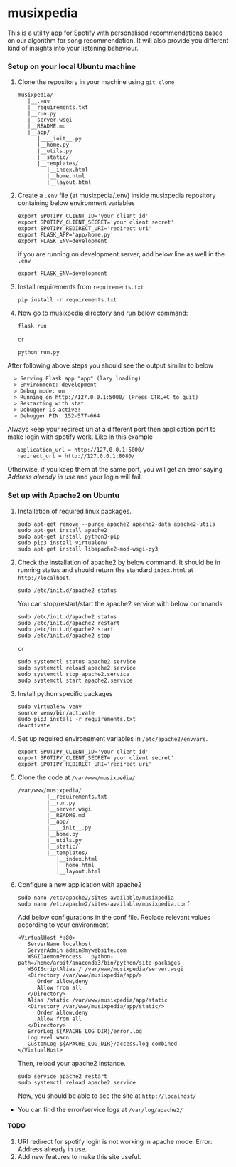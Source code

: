 # musixpedia

This is a utility app for Spotify with personalised recommendations based on our algorithm for song recommendation.
It will also provide you different kind of insights into your listening behaviour.

### Setup on your local Ubuntu machine
1. Clone the repository in your machine using `git clone`
   ```buildoutcfg
   musixpedia/
      |__.env
      |__requirements.txt
      |__run.py
      |__server.wsgi
      |__README.md
      |__app/
         |____init__.py
         |__home.py
         |__utils.py
         |__static/
         |__templates/
            |__index.html
            |__home.html
            |__layout.html
   ```
2. Create a `.env` file (at musixpedia/.env) inside musixpedia repository containing below environment variables
   ```buildoutcfg
   export SPOTIPY_CLIENT_ID='your client id'
   export SPOTIPY_CLIENT_SECRET='your client secret'
   export SPOTIPY_REDIRECT_URI='redirect uri'
   export FLASK_APP='app/home.py'
   export FLASK_ENV=development
   ```
   if you are running on development server, add below line as well in the `.env`
   ```buildoutcfg
   export FLASK_ENV=development
   ```
3. Install requirements from `requirements.txt`
   ```buildoutcfg
   pip install -r requirements.txt
   ```
4. Now go to musixpedia directory and run below command:
    ```buildoutcfg
    flask run
    ```
    or
    ```buildoutcfg
    python run.py
    ```
   
After following above steps you should see the output similar to below

      > Serving Flask app "app" (lazy loading)
      > Environment: development
      > Debug mode: on
      > Running on http://127.0.0.1:5000/ (Press CTRL+C to quit)
      > Restarting with stat
      > Debugger is active!
      > Debugger PIN: 152-577-664

Always keep your redirect uri at a different port then application port to make login with spotify work. Like in this example
```buildoutcfg
   application_url = http://127.0.0.1:5000/
   redirect_url = http://127.0.0.1:8080/
```
Otherwise, if you keep them at the same port, you will get an error saying _Address already in use_ and your login will fail.

### Set up with Apache2 on Ubuntu
1. Installation of required linux packages.
   ```commandline
   sudo apt-get remove --purge apache2 apache2-data apache2-utils
   sudo apt-get install apache2
   sudo apt-get install python3-pip
   sudo pip3 install virtualenv
   sudo apt-get install libapache2-mod-wsgi-py3
   ```
2. Check the installation of apache2 by below command. It should be in running status and should return the standard `index.html` at `http://localhost`.
   ```commandline
   sudo /etc/init.d/apache2 status
   ```
   You can stop/restart/start the apache2 service with below commands
   ```commandline
   sudo /etc/init.d/apache2 status
   sudo /etc/init.d/apache2 restart
   sudo /etc/init.d/apache2 start
   sudo /etc/init.d/apache2 stop
   ```
   or 
   ```commandline
   sudo systemctl status apache2.service
   sudo systemctl reload apache2.service
   sudo systemctl stop apache2.service
   sudo systemctl start apache2.service
   ```
3. Install python specific packages
   ```commandline
   sudo virtualenv venv
   source venv/bin/activate
   sudo pip3 install -r requirements.txt
   deactivate
   ```
4. Set up required environement variables in `/etc/apache2/envvars`.
   ```commandline
   export SPOTIPY_CLIENT_ID='your client id'
   export SPOTIPY_CLIENT_SECRET='your client secret'
   export SPOTIPY_REDIRECT_URI='redirect uri'
   ```
5. Clone the code at `/var/www/musixpedia/`
   ```buildoutcfg
   /var/www/musixpedia/
            |__requirements.txt
            |__run.py
            |__server.wsgi
            |__README.md
            |__app/
            |____init__.py
            |__home.py
            |__utils.py
            |__static/
            |__templates/
               |__index.html
               |__home.html
               |__layout.html
   ```
6. Configure a new application with apache2
   ```commandline
   sudo nano /etc/apache2/sites-available/musixpedia
   sudo nano /etc/apache2/sites-available/musixpedia.conf
   ```
   Add below configurations in the conf file. Replace relevant values according to your environment. 
   ```commandline
   <VirtualHost *:80>
      ServerName localhost
      ServerAdmin admin@mywebsite.com
      WSGIDaemonProcess   python-path=/home/arpit/anaconda3/bin/python/site-packages
      WSGIScriptAlias / /var/www/musixpedia/server.wsgi
      <Directory /var/www/musixpedia/app/>
         Order allow,deny
         Allow from all
      </Directory>
      Alias /static /var/www/musixpedia/app/static
      <Directory /var/www/musixpedia/app/static/>
         Order allow,deny
         Allow from all
      </Directory>
      ErrorLog ${APACHE_LOG_DIR}/error.log
      LogLevel warn
      CustomLog ${APACHE_LOG_DIR}/access.log combined
   </VirtualHost>
   ```
   Then, reload your apache2 instance.
   ```commandline
   sudo service apache2 restart
   sudo systemctl reload apache2.service
   ```
   Now, you should be able to see the site at `http://localhost/`
* You can find the error/service logs at `/var/log/apache2/`

#### TODO
1. URI redirect for spotify login is not working in apache mode. Error: Address already in use.
2. Add new features to make this site useful.